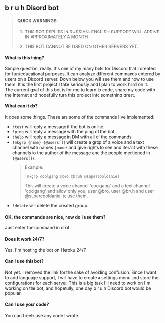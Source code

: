 ## b r u h Disord bot

> #### QUICK WARNINGS
>
> 1. THIS BOT REPLIES IN RUSSIAN. ENGLISH SUPPORT WILL ARRIVE IN APPROXIMATELY A MONTH
>
> 2. THIS BOT CANNOT BE USED ON OTHER SERVERS YET.

#### What is this thing?

Simple question, really. It's one of my many bots for Discord that I created for fun/educational purposes. It can analyze different commands entered by users on a Discord server. Down below you will see them and how to use them. It is the first project I take seriously and I plan to work hard on it. <br>
The current goal of this bot is for me to learn to code, share my code with the Internet and hopefully turn this project into something great.

#### What can it do?

It does some things. These are some of the commands I've implemented:

-   `!test` will reply a message if the bot is online.
-   `!ping` will reply a message with the ping of the bot.
-   `!help` will reply a message in DM with all of the commands.
-   `!mkgrp {name} {@users[]}` will create a grop of a voice and a text channel with names `{name}` and give rights to see and iteract with these channels to the author of the message and the people mentioned in `{@users[]}`. <br>
    > Example:
    >
    > ```
    > !mkgrp coolgang @bro @bruh @supercooldaniel
    > ```
    >
    > This will create a voice channel 'coolgang' and a text channel 'coolgang' and allow only you, user @bro, user @bruh and user @supercooldaniel to use them.
-   `!delete` will delete the created group.

#### OK, the commands are nice, how do I use them?

Just enter the command in chat.

#### Does it work 24/7?

Yes, I'm hosting the bot on Heroku 24/7

#### Can I use this bot?

Not yet. I removed the link for the sake of avoiding confusion. Since I want to add language support, I will have to create a settings menu and store the configurations for each server. This is a big task I'll need to work on I'm working on the bot, and hopefully, one day b r u h Discord bot would be popular.

#### Can I use your code?

You can freely use any code I wrote.
